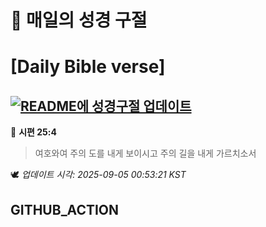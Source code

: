 # 🙏 매일의 성경 구절
# [Daily Bible verse]
## [![README에 성경구절 업데이트](https://github.com/DONGSUKA/first_test/actions/workflows/update-readme-bible.yml/badge.svg)](https://github.com/DONGSUKA/first_test/actions/workflows/update-readme-bible.yml)
<!-- START_BIBLE_VERSE -->
📖 **시편 25:4**
> 여호와여 주의 도를 내게 보이시고 주의 길을 내게 가르치소서

🕊️ _업데이트 시각: 2025-09-05 00:53:21 KST_
  <!-- END_BIBLE_VERSE -->
## GITHUB_ACTION
